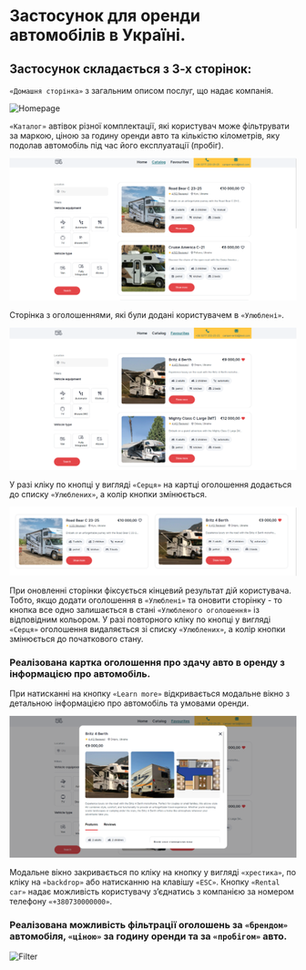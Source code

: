 # Застосунок для оренди автомобілів в Україні.

## Застосунок складається з 3-х сторінок:

`«Домашня сторінка»` з загальним описом послуг, що надає компанія.

![Homepage](./assets/homepage.png)

`«Каталог»` автівок різної комплектації, які користувач може фільтрувати за
маркою, ціною за годину оренди авто та кількістю кілометрів, яку подолав
автомобіль під час його експлуатації (пробіг).

![Catalog](./assets/catalog.png)

Сторінка з оголошеннями, які були додані користувачем в `«Улюблені»`.

![Favourites](./assets/favourites.png)

У разі кліку по кнопці у вигляді `«Серця»` на картці оголошення додається до
списку `«Улюблених»`, а колір кнопки змінюється.

![Heart](./assets/heart.png)

При оновленні сторінки фіксується кінцевий результат дій користувача. Тобто,
якщо додати оголошення в `«Улюблені»` та оновити сторінку - то кнопка все одно
залишається в стані `«Улюбленого оголошення»` із відповідним кольором. У разі
повторного кліку по кнопці у вигляді `«Серця»` оголошення видаляється зі списку
`«Улюблених»`, а колір кнопки змінюється до початкового стану.

### Реалізована картка оголошення про здачу авто в оренду з інформацією про автомобіль.

При натисканні на кнопку `«Learn more»` відкривається модальне вікно з детальною
інформацією про автомобіль та умовами оренди.

![Modal](./assets/modal.png)

Модальне вікно закривається по кліку на кнопку у вигляді `«хрестика»`, по кліку
на `«backdrop»` або натисканню на клавішу `«ESC»`. Кнопку `«Rental car»` надає
можливість користувачу зʼєднатись з компанією за номером телефону
`«+380730000000»`.

### Реалізована можливість фільтрації оголошень за `«брендом»` автомобіля, `«ціною»` за годину оренди та за `«пробігом»` авто.

![Filter](./assets/filter.png)
